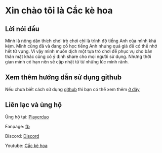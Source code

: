 # Xin chào tôi là Cắc kè hoa
## Lời nói đầu
Mình là nông dân thích chơi trò chơi chỉ là trình độ tiếng Anh của mình khá kém. Mình cũng đã và đang cố học tiếng Anh nhưng quá già để có thể nhớ hết từ vựng. Vì vậy mình muốn dịch một tựa trò chơi để phục vụ cho bản thân mặt khác cũng có ý định share cho mọi người sử dụng. Nhưng thời gian mình có hạn nên sẽ cập nhật từ từ những lúc mình rãnh.

## Xem thêm hướng dẫn sử dụng github

Nếu chưa biết cách sữ dụng [github](https://github.com) thì bạn có thể xem thêm [ở đây](/huongdan/HUONG-DAN.md)

## Liên lạc và ủng hộ
Ủng hộ tại: [Playerduo](https://playerduo.com/cackehoa)

Fanpage: [fb](https://www.facebook.com/cackehoa)

Discord: [Discord](https://discord.gg/Z5C98FG)

Youtube: [Cắc kè hoa](https://www.youtube.com/c/Cắckèhoa)
